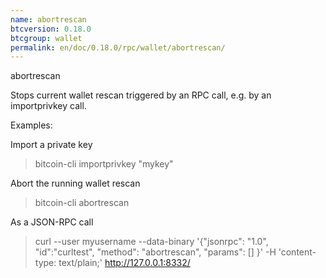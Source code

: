 ```yaml
---
name: abortrescan
btcversion: 0.18.0
btcgroup: wallet
permalink: en/doc/0.18.0/rpc/wallet/abortrescan/
---
```


abortrescan

Stops current wallet rescan triggered by an RPC call, e.g. by an importprivkey call.

Examples:

Import a private key
> bitcoin-cli importprivkey "mykey"

Abort the running wallet rescan
> bitcoin-cli abortrescan 

As a JSON-RPC call
> curl --user myusername --data-binary '{"jsonrpc": "1.0", "id":"curltest", "method": "abortrescan", "params": [] }' -H 'content-type: text/plain;' http://127.0.0.1:8332/


